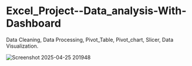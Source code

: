 # Excel_Project--Data_analysis-With-Dashboard
Data Cleaning,
Data Processing,
Pivot_Table,
Pivot_chart,
Slicer,
Data Visualization.

![Screenshot 2025-04-25 201948](https://github.com/user-attachments/assets/ef5eebe9-1d80-4d33-a825-f72effc18b24)

